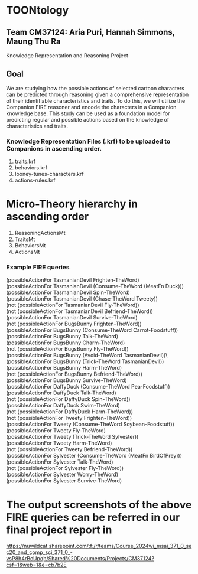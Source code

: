 # TOONtology 
## Team CM37124: Aria Puri, Hannah Simmons, Maung Thu Ra
Knowledge Representation and Reasoning Project

## Goal
We are studying how the possible actions of selected cartoon characters can be predicted through reasoning given a comprehensive representation of their identifiable characteristics and traits. To do this, we will utilize the Companion FIRE reasoner and encode the characters in a Companion knowledge base. This study can be used as a foundation model for predicting regular and possible actions based on the knowledge of characteristics and traits.

### Knowledge Representation Files (.krf) to be uploaded to Companions in ascending order.
1. traits.krf
2. behaviors.krf
3. looney-tunes-characters.krf
4. actions-rules.krf

# Micro-Theory hierarchy in ascending order
1. ReasoningActionsMt
2. TraitsMt
3. BehaviorsMt
4. ActionsMt

### Example FIRE queries
(possibleActionFor TasmanianDevil Frighten-TheWord)\
(possibleActionFor TasmanianDevil (Consume-TheWord (MeatFn Duck)))\
(possibleActionFor TasmanianDevil Spin-TheWord)\
(possibleActionFor TasmanianDevil (Chase-TheWord Tweety))\
(not (possibleActionFor TasmanianDevil Fly-TheWord))\
(not (possibleActionFor TasmanianDevil Befriend-TheWord))\
(possibleActionFor TasmanianDevil Survive-TheWord)\
(not (possibleActionFor BugsBunny Frighten-TheWord))\
(possibleActionFor BugsBunny (Consume-TheWord Carrot-Foodstuff))\
(possibleActionFor BugsBunny Talk-TheWord)\
(possibleActionFor BugsBunny Charm-TheWord)\
(not (possibleActionFor BugsBunny Fly-TheWord))\
(possibleActionFor BugsBunny (Avoid-TheWord TasmanianDevil))\ 
(possibleActionFor BugsBunny (Trick-TheWord TasmanianDevil))\
(possibleActionFor BugsBunny Harm-TheWord)\
(not (possibleActionFor BugsBunny Befriend-TheWord))\
(possibleActionFor BugsBunny Survive-TheWord)\
(possibleActionFor DaffyDuck (Consume-TheWord Pea-Foodstuff))\
(possibleActionFor DaffyDuck Talk-TheWord)\
(not (possibleActionFor DaffyDuck Spin-TheWord))\
(possibleActionFor DaffyDuck Swim-TheWord)\
(not (possibleActionFor DaffyDuck Harm-TheWord))\
(not (possibleActionFor Tweety Frighten-TheWord))\
(possibleActionFor Tweety (Consume-TheWord Soybean-Foodstuff))\
(possibleActionFor Tweety Fly-TheWord)\
(possibleActionFor Tweety (Trick-TheWord Sylvester))\
(possibleActionFor Tweety Harm-TheWord)\
(not (possibleActionFor Tweety Befriend-TheWord))\
(possibleActionFor Sylvester (Consume-TheWord (MeatFn BirdOfPrey)))\
(possibleActionFor Sylvester Talk-TheWord)\
(not (possibleActionFor Sylvester Fly-TheWord))\
(possibleActionFor Sylvester Worry-TheWord)\
(possibleActionFor Sylvester Survive-TheWord)

# The output screenshots of the above FIRE queries can be referred in our final project report in 
https://nuwildcat.sharepoint.com/:f:/r/teams/Course_2024wi_msai_371_0_sec20_and_comp_sci_371_0_-vsP8h4rBcUpqh/Shared%20Documents/Projects/CM37124?csf=1&web=1&e=cb7b2E
